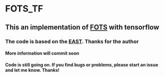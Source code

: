 # FOTS_TF
## This an implementation of [FOTS](https://arxiv.org/abs/1801.01671) with tensorflow
### The code is based on the [EAST](https://github.com/argman/EAST). Thanks for the author
#### More information will commit soon
#### Code is still going on. If you find bugs or problems, please start an issue and let me know. Thanks!
